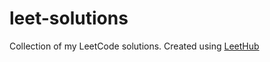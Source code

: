 # leet-solutions
Collection of my LeetCode solutions. 
Created using [LeetHub](https://github.com/QasimWani/LeetHub)
